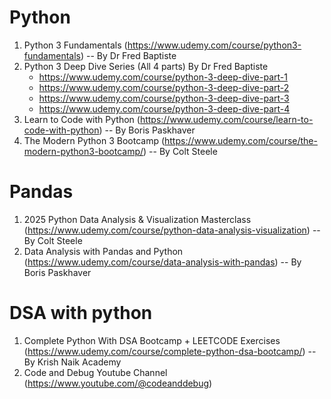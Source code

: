 # Python
1. Python 3 Fundamentals (https://www.udemy.com/course/python3-fundamentals) -- By Dr Fred Baptiste
2. Python 3 Deep Dive Series (All 4 parts) By Dr Fred Baptiste
   - https://www.udemy.com/course/python-3-deep-dive-part-1
   - https://www.udemy.com/course/python-3-deep-dive-part-2
   - https://www.udemy.com/course/python-3-deep-dive-part-3
   - https://www.udemy.com/course/python-3-deep-dive-part-4
3. Learn to Code with Python (https://www.udemy.com/course/learn-to-code-with-python) -- By Boris Paskhaver
4. The Modern Python 3 Bootcamp (https://www.udemy.com/course/the-modern-python3-bootcamp/) -- By Colt Steele
  
# Pandas
1. 2025 Python Data Analysis & Visualization Masterclass (https://www.udemy.com/course/python-data-analysis-visualization) -- By Colt Steele
2. Data Analysis with Pandas and Python (https://www.udemy.com/course/data-analysis-with-pandas) -- By Boris Paskhaver

# DSA with python
1. Complete Python With DSA Bootcamp + LEETCODE Exercises (https://www.udemy.com/course/complete-python-dsa-bootcamp/) -- By Krish Naik Academy
2. Code and Debug Youtube Channel (https://www.youtube.com/@codeanddebug)
   
